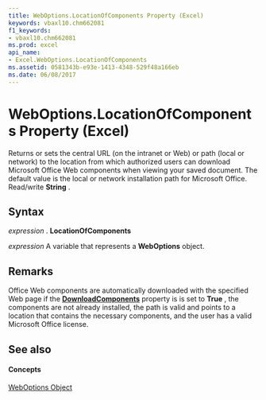 ```yaml
---
title: WebOptions.LocationOfComponents Property (Excel)
keywords: vbaxl10.chm662081
f1_keywords:
- vbaxl10.chm662081
ms.prod: excel
api_name:
- Excel.WebOptions.LocationOfComponents
ms.assetid: 0581343b-e93e-1413-4348-529f48a166eb
ms.date: 06/08/2017
---
```



# WebOptions.LocationOfComponents Property (Excel)

Returns or sets the central URL (on the intranet or Web) or path (local or network) to the location from which authorized users can download Microsoft Office Web components when viewing your saved document. The default value is the local or network installation path for Microsoft Office. Read/write **String** .


## Syntax

 _expression_ . **LocationOfComponents**

 _expression_ A variable that represents a **WebOptions** object.


## Remarks

Office Web components are automatically downloaded with the specified Web page if the **[DownloadComponents](weboptions-downloadcomponents-property-excel.md)** property is is set to **True** , the components are not already installed, the path is valid and points to a location that contains the necessary components, and the user has a valid Microsoft Office license.


## See also


#### Concepts


[WebOptions Object](weboptions-object-excel.md)

